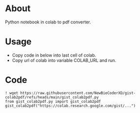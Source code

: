 # About
Python notebook in colab to pdf converter.

# Usage
  - Copy code in below into last cell of colab.
  - Copy url of colab into variable COLAB_URL and run.

# Code
```
! wget https://raw.githubusercontent.com/NewBieCoderXD/gist-colab2pdf/refs/heads/main/gist_colab2pdf.py
from gist_colab2pdf.py import gist_colab2pdf
gist_colab2pdf("https://colab.research.google.com/gist/...")
```
